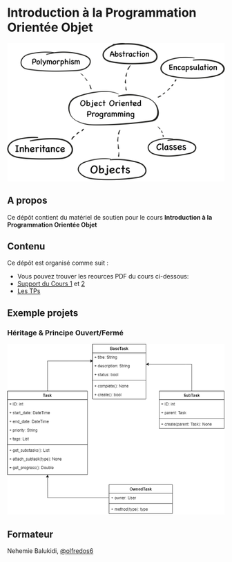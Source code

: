 # Introduction à la Programmation Orientée Objet

![POO](./oop.png)

## A propos

Ce dépôt contient du matériel de soutien pour le cours **Introduction à la Programmation Orientée Objet**

## Contenu

Ce dépôt est organisé comme suit :

- Vous pouvez trouver les reources PDF du cours ci-dessous:
- [Support du Cours 1](./Support%20Intro%20POO(Jour%201).pdf) et [2](./Support%20Intro%20POO(Jour%202).pdf)
- [Les TPs](./exerices/)

## Exemple projets

### Héritage & Principe Ouvert/Fermé

![OOP Inheritance & Indirection Principle](./Intro-OOP-Page-6.png)

## Formateur

Nehemie Balukidi, [@olfredos6](https://github.com/Olfredos6)
